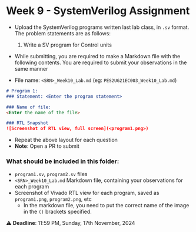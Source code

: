 # Week 9 - SystemVerilog Assignment
- Upload the SystemVerilog programs written last lab class, in `.sv` format. The problem statements are as follows:
	1. Write a SV program for Control units
- While submitting, you are required to make a Markdown file with the following contents. You are required to submit your observations in the same manner

- File name: `<SRN>_Week10_Lab.md` (eg: `PES2UG21EC003_Week10_Lab.md`)
```markdown
# Program 1: 
### Statement: <Enter the program statement>

### Name of file:
<Enter the name of the file>

### RTL Snapshot
![Screenshot of RTL view, full screen](<program1.png>)
```

- Repeat the above layout for each question
- **Note**: Open a PR to submit

### What should be included in this folder:
- `program1.sv`, `program2.sv` files
- `<SRN>_Week10_Lab.md` Markdown file, containing your observations for each program
- Screenshot of Vivado RTL view for each program, saved as `program1.png`, `program2.png`, etc
	- In the markdown file, you need to put the correct name of the image in the `()` brackets specified.

:warning: **Deadline**: 11:59 PM, Sunday, 17th November, 2024
